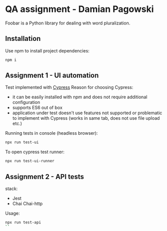 # QA assignment - Damian Pagowski

Foobar is a Python library for dealing with word pluralization.

## Installation

Use npm to install project dependencies:
```bash
npm i
```

## Assignment 1 - UI automation

Test implemented with [Cypress](https://www.cypress.io)
Reason for choosing Cypress:
- it can be easily installed with npm and does not require additional configuration
- supports ES6 out of box
- application under test doesn't use features not supported or problematic to implement with  Cypress (works in same tab, does not use file upload etc.)


Running tests in console (headless browser):

```bash
npx run test-ui
```
To open cypress test runner:
```bash
npx run test-ui-runner
```


## Assignment 2 - API tests

stack: 
- Jest
- Chai
Chai-http

Usage:

```bash
npx run test-api
``